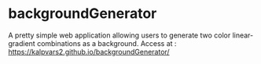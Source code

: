 # backgroundGenerator
A pretty simple web application allowing users to generate two color linear-gradient combinations as a background.
Access at : https://kalpvars2.github.io/backgroundGenerator/ 
